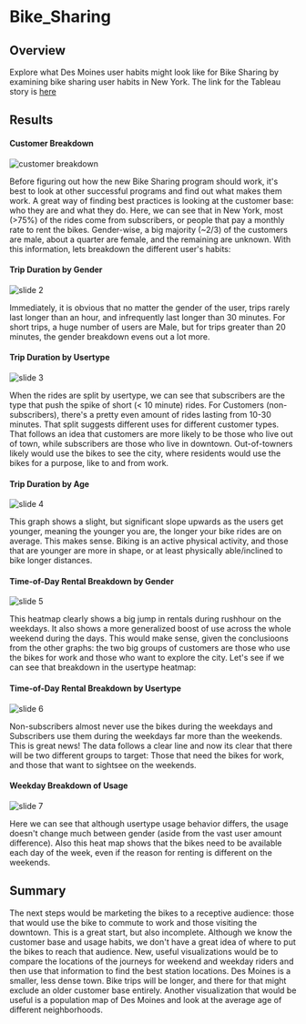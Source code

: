 # Bike_Sharing
## Overview
Explore what Des Moines user habits might look like for Bike Sharing by examining bike sharing user habits in New York. The link for the Tableau story is [here](https://public.tableau.com/app/profile/connor.french/viz/Challenge_16562961192440/CitiBikeStory)
## Results
#### Customer Breakdown
![customer breakdown](Resources/Slide_1.PNG)

Before figuring out how the new Bike Sharing program should work, it's best to look at other successful programs and find out what makes them work. A great way of finding best practices is looking at the customer base: who they are and what they do. Here, we can see that in New York, most (>75%) of the rides come from subscribers, or people that pay a monthly rate to rent the bikes. Gender-wise, a big majority (~2/3) of the customers are male, about a quarter are female, and the remaining are unknown. With this information, lets breakdown the different user's habits:
#### Trip Duration by Gender
![slide 2](Resources/Slide_2.PNG)

Immediately, it is obvious that no matter the gender of the user, trips rarely last longer than an hour, and infrequently last longer than 30 minutes. For short trips, a huge number of users are Male, but for trips greater than 20 minutes, the gender breakdown evens out a lot more.

#### Trip Duration by Usertype
![slide 3](Resources/Slide_3.PNG)

When the rides are split by usertype, we can see that subscribers are the type that push the spike of short (< 10 minute) rides. For Customers (non-subscribers), there's a pretty even amount of rides lasting from 10-30 minutes. That split suggests different uses for different customer types. That follows an idea that customers are more likely to be those who live out of town, while subscribers are those who live in downtown. Out-of-towners likely would use the bikes to see the city, where residents would use the bikes for a purpose, like to and from work.

#### Trip Duration by Age
![slide 4](Resources/Slide_4.PNG)

This graph shows a slight, but significant slope upwards as the users get younger, meaning the younger you are, the longer your bike rides are on average. This makes sense. Biking is an active physical activity, and those that are younger are more in shape, or at least physically able/inclined to bike longer distances.

#### Time-of-Day Rental Breakdown by Gender
![slide 5](Resources/Slide_5.PNG)

This heatmap clearly shows a big jump in rentals during rushhour on the weekdays. It also shows a more generalized boost of use across the whole weekend during the days. This would make sense, given the conclusioons from the other graphs: the two big groups of customers are those who use the bikes for work and those who want to explore the city. Let's see if we can see that breakdown in the usertype heatmap:

#### Time-of-Day Rental Breakdown by Usertype
![slide 6](Resources/Slide_6.PNG)

Non-subscribers almost never use the bikes during the weekdays and Subscribers use them during the weekdays far more than the weekends. This is great news! The data follows a clear line and now its clear that there will be two different groups to target: Those that need the bikes for work, and those that want to sightsee on the weekends.

#### Weekday Breakdown of Usage
![slide 7](Resources/Slide_7.PNG)

Here we can see that although usertype usage behavior differs, the usage doesn't change much between gender (aside from the vast user amount difference). Also this heat map shows that the bikes need to be available each day of the week, even if the reason for renting is different on the weekends.
## Summary
The next steps would be marketing the bikes to a receptive audience: those that would use the bike to commute to work and those visiting the downtown. This is a great start, but also incomplete. Although we know the customer base and usage habits, we don't have a great idea of where to put the bikes to reach that audience. New, useful visualizations would be to compare the locations of the journeys for weekend and weekday riders and then use that information to find the best station locations. Des Moines is a smaller, less dense town. Bike trips will be longer, and there for that might exclude an older customer base entirely. Another visualization that would be useful is a population map of Des Moines and look at the average age of different neighborhoods.
